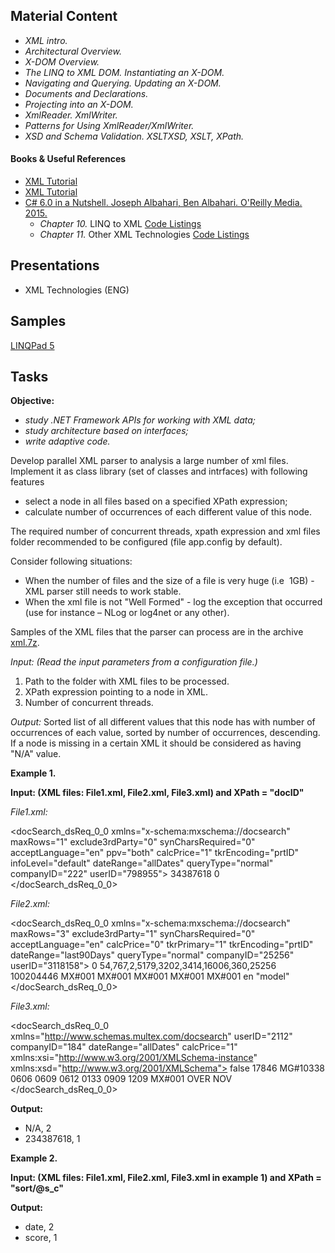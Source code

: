 ## Material Content 

- *XML intro.*
- *Architectural Overview.*
- *X-DOM Overview.*
- *The LINQ to XML DOM. Instantiating an X-DOM.*
- *Navigating and Querying. Updating an X-DOM.*
- *Documents and Declarations.*
- *Projecting into an X-DOM.*
- *XmlReader. XmlWriter.*
- *Patterns for Using XmlReader/XmlWriter.*
- *XSD and Schema Validation. XSLTXSD, XSLT, XPath.*

#### Books & Useful References 

- [XML Tutorial](https://www.w3schools.com/xml/)
- [XML Tutorial](https://www.tutorialspoint.com/xml/)
- [C# 6.0 in a Nutshell. Joseph Albahari, Ben Albahari. O'Reilly Media. 2015.](http://shop.oreilly.com/product/0636920040323.do)
   - *Chapter 10.* LINQ to XML [Code Listings](http://www.albahari.com/nutshell/ch10.aspx)
   - *Chapter 11.* Other XML Technologies [Code Listings](http://www.albahari.com/nutshell/cs4ch11.aspx)

## Presentations 

- XML Technologies (ENG)

## Samples

[LINQPad 5](https://github.com/EPM-RD-NETLAB/.NET-Framework-modules/tree/master/M14.%20XML%20Technologies/Samples/LINQPad/XML%20Technologies)

## Tasks  
**Objective:** 
- *study .NET Framework APIs for working with XML data;*
- *study architecture based on interfaces;*
- *write adaptive code.*

Develop parallel XML parser to analysis a large number of xml files. Implement it as class library (set of classes and intrfaces) with following features
   - select a node in all files based on a specified XPath  expression;
   - calculate number of occurrences of each different value of this node.

The required number of concurrent threads, xpath expression and xml files folder recommended to be configured (file app.config by default). 

Consider following situations:
 - When the number of files and the size of a file is very huge (i.e  1GB) - XML parser still needs to work stable.
 - When the xml file is not "Well Formed" - log the exception that occurred (use for instance – NLog or log4net or any other).

Samples of the XML files that the parser can process are in the archive [xml.7z](https://github.com/EPM-RD-NETLAB/.NET-Framework-modules/tree/master/M14.%20XML%20Technologies/Data).
 
 *Input: (Read the input parameters from a configuration file.)*
 1) Path to the folder with XML files to be processed.
 2) XPath expression pointing to a node in XML.
 3) Number of concurrent threads.
 
 *Output:*  Sorted list of all different values that this node has with number of occurrences of each value, sorted by number of occurrences, descending. If a node is missing in a certain XML it should be considered as having "N/A" value.

 **Example 1.**

**Input: (XML files: File1.xml, File2.xml, File3.xml) and XPath = "docID"**

*File1.xml:*

<?xml version="1.0" encoding="UTF-8"?>
<docSearch_dsReq_0_0 xmlns="x-schema:mxschema://docsearch" maxRows="1" exclude3rdParty="0" synCharsRequired="0" acceptLanguage="en" ppv="both" calcPrice="1" tkrEncoding="prtID" infoLevel="default" dateRange="allDates" queryType="normal" companyID="222" userID="798955">
   <docID>34387618</docID>
   <sort s_d="desc" s_c="score"/>
   <excludeCtbs>0</excludeCtbs>
</docSearch_dsReq_0_0>

*File2.xml:*

<?xml version="1.0" encoding="UTF-8"?>
<docSearch_dsReq_0_0 xmlns="x-schema:mxschema://docsearch" maxRows="3" exclude3rdParty="1" synCharsRequired="0" acceptLanguage="en" calcPrice="0" tkrPrimary="1" tkrEncoding="prtID" dateRange="last90Days" queryType="normal" companyID="25256" userID="3118158">
   <sort s_d="desc" s_c="date"/>
   <excludeCtbs>0</excludeCtbs>
   <ctbs>54,767,2,5179,3202,3414,16006,360,25256</ctbs>
   <ticker>100204446</ticker>
   <analystSet>MX#001</analystSet>
   <industrySet>MX#001</industrySet>
   <subjectSet>MX#001</subjectSet>
   <regionSet>MX#001</regionSet>
   <categorySet>MX#001</categorySet>
   <langID>en</langID>
   <matchStr strSrc="hdln">"model"</matchStr>
</docSearch_dsReq_0_0>

*File3.xml:*
<?xml version="1.0"?>
<docSearch_dsReq_0_0 xmlns="http://www.schemas.multex.com/docsearch" userID="2112" companyID="184" dateRange="allDates" calcPrice="1" xmlns:xsi="http://www.w3.org/2001/XMLSchema-instance" xmlns:xsd="http://www.w3.org/2001/XMLSchema">
   <sort s_c="date"/>
   <excludeCtbs>false</excludeCtbs>
   <ctbs>17846</ctbs>
   <industrySet>MG#10338</industrySet>
   <industry>0606</industry>
   <industry>0609</industry>
   <industry>0612</industry>
   <industry>0133</industry>
   <industry>0909</industry>
   <industry>1209</industry>
   <subjectSet>MX#001</subjectSet>
   <subject>OVER</subject>
   <subject>NOV</subject>
</docSearch_dsReq_0_0>

**Output:**

   * N/A, 2 
   * 234387618, 1

 **Example 2.**
 
 **Input: (XML files: File1.xml, File2.xml, File3.xml in example 1) and XPath = "sort/@s_c"**
 
 **Output:**

   * date, 2 
   * score, 1
